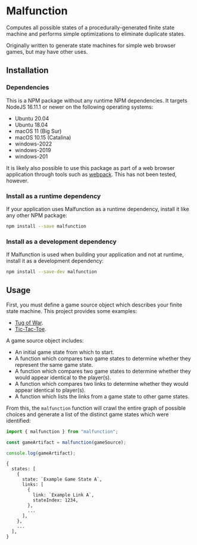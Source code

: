 # Malfunction

Computes all possible states of a procedurally-generated finite state machine
and performs simple optimizations to eliminate duplicate states.

Originally written to generate state machines for simple web browser games, but
may have other uses.

## Installation

### Dependencies

This is a NPM package without any runtime NPM dependencies.  It targets NodeJS
16.11.1 or newer on the following operating systems:

- Ubuntu 20.04
- Ubuntu 18.04
- macOS 11 (Big Sur)
- macOS 10.15 (Catalina)
- windows-2022
- windows-2019
- windows-201

It is likely also possible to use this package as part of a web browser
application through tools such as [webpack](https://webpack.js.org/).  This has
not been tested, however.

### Install as a runtime dependency

If your application uses Malfunction as a runtime dependency, install it like
any other NPM package:

```bash
npm install --save malfunction
```

### Install as a development dependency

If Malfunction is used when building your application and not at runtime,
install it as a development dependency:

```bash
npm install --save-dev malfunction
```

## Usage

First, you must define a game source object which describes your finite state
machine.  This project provides some examples:

- [Tug of War](./examples/tug-of-war/index.ts).
- [Tic-Tac-Toe](./examples/tic-tac-toe/index.ts).

A game source object includes:

- An initial game state from which to start.
- A function which compares two game states to determine whether they represent
  the same game state.
- A function which compares two game states to determine whether they would
  appear identical to the player(s).
- A function which compares two links to determine whether they would appear
  identical to player(s).
- A function which lists the links from a game state to other game states.

From this, the `malfunction` function will crawl the entire graph of possible
choices and generate a list of the distinct game states which were identified:

```typescript
import { malfunction } from "malfunction";

const gameArtifact = malfunction(gameSource);

console.log(gameArtifact);
```

```
{
  states: [
    {
      state: `Example Game State A`,
      links: [
        {
          link: `Example Link A`,
          stateIndex: 1234,
        },
        ...
      ],
    },
    ...
  ],
}
```
